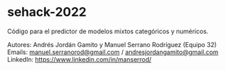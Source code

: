 # sehack-2022
Código para el predictor de modelos mixtos categóricos y numéricos.

Autores: Andrés Jordán Gamito y Manuel Serrano Rodríguez (Equipo 32)
Emails: manuel.serranorod@gmail.com / andresjordangamito@gmail.com
LinkedIn: https://www.linkedin.com/in/manserrod/
